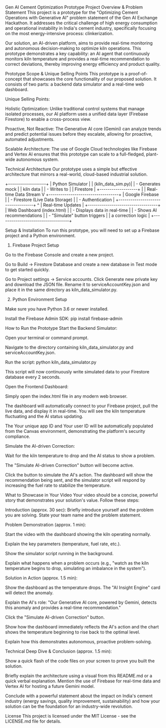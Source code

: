 Gen AI Cement Optimization Prototype
Project Overview & Problem Statement
This project is a prototype for the "Optimizing Cement Operations with Generative AI" problem statement of the Gen AI Exchange Hackathon. It addresses the critical challenge of high energy consumption and operational instability in India's cement industry, specifically focusing on the most energy-intensive process: clinkerization.

Our solution, an AI-driven platform, aims to provide real-time monitoring and autonomous decision-making to optimize kiln operations. This prototype demonstrates a key capability: an AI agent that continuously monitors kiln temperature and provides a real-time recommendation to correct deviations, thereby improving energy efficiency and product quality.

Prototype Scope & Unique Selling Points
This prototype is a proof-of-concept that showcases the core functionality of our proposed solution. It consists of two parts: a backend data simulator and a real-time web dashboard.

Unique Selling Points:

Holistic Optimization: Unlike traditional control systems that manage isolated processes, our AI platform uses a unified data layer (Firebase Firestore) to enable a cross-process view.

Proactive, Not Reactive: The Generative AI core (Gemini) can analyze trends and predict potential issues before they escalate, allowing for proactive, automated adjustments.

Scalable Architecture: The use of Google Cloud technologies like Firebase and Vertex AI ensures that this prototype can scale to a full-fledged, plant-wide autonomous system.

Technical Architecture
Our prototype uses a simple but effective architecture that mirrors a real-world, cloud-based industrial solution.

+-------------------+
| Python Simulator  |
| (kiln_data_sim.py)|
| - Generates mock  |
|   kiln data       |
| - Writes to       |
|   Firestore       |
+-------------------+
        |
        |  Real-time Data Stream
        V
+-----------------------------------+
|        Google Firebase            |
| - Firestore (Live Data Storage)   |
| - Authentication                  |
+-----------------------------------+
        ^
        |  Real-time Updates
        |
+-----------------------------------+
|      Web Dashboard (index.html)   |
| - Displays data in real-time      |
| - Shows AI recommendations        |
| - "Simulate" button triggers      |
|   a correction logic              |
+-----------------------------------+

Setup & Installation
To run this prototype, you will need to set up a Firebase project and a Python environment.

1. Firebase Project Setup

Go to the Firebase Console and create a new project.

Go to Build -> Firestore Database and create a new database in Test mode to get started quickly.

Go to Project settings -> Service accounts. Click Generate new private key and download the JSON file. Rename it to serviceAccountKey.json and place it in the same directory as kiln_data_simulator.py.

2. Python Environment Setup

Make sure you have Python 3.6 or newer installed.

Install the Firebase Admin SDK: pip install firebase-admin

How to Run the Prototype
Start the Backend Simulator:

Open your terminal or command prompt.

Navigate to the directory containing kiln_data_simulator.py and serviceAccountKey.json.

Run the script: python kiln_data_simulator.py

This script will now continuously write simulated data to your Firestore database every 2 seconds.

Open the Frontend Dashboard:

Simply open the index.html file in any modern web browser.

The dashboard will automatically connect to your Firebase project, pull the live data, and display it in real-time. You will see the kiln temperature fluctuating and the AI status updating.

The Your unique app ID and Your user ID will be automatically populated from the Canvas environment, demonstrating the platform's security compliance.

Simulate the AI-driven Correction:

Wait for the kiln temperature to drop and the AI status to show a problem.

The "Simulate AI-driven Correction" button will become active.

Click the button to simulate the AI's action. The dashboard will show the recommendation being sent, and the simulator script will respond by increasing the fuel rate to stabilize the temperature.

What to Showcase in Your Video
Your video should be a concise, powerful story that demonstrates your solution's value. Follow these steps:

Introduction (approx. 30 sec): Briefly introduce yourself and the problem you are solving. State your team name and the problem statement.

Problem Demonstration (approx. 1 min):

Start the video with the dashboard showing the kiln operating normally.

Explain the key parameters (temperature, fuel rate, etc.).

Show the simulator script running in the background.

Explain what happens when a problem occurs (e.g., "watch as the kiln temperature begins to drop, simulating an imbalance in the system").

Solution in Action (approx. 1.5 min):

Show the dashboard as the temperature drops. The "AI Insight Engine" card will detect the anomaly.

Explain the AI's role: "Our Generative AI core, powered by Gemini, detects this anomaly and provides a real-time recommendation."

Click the "Simulate AI-driven Correction" button.

Show how the dashboard immediately reflects the AI's action and the chart shows the temperature beginning to rise back to the optimal level.

Explain how this demonstrates autonomous, proactive problem-solving.

Technical Deep Dive & Conclusion (approx. 1.5 min):

Show a quick flash of the code files on your screen to prove you built the solution.

Briefly explain the architecture using a visual from this README.md or a quick verbal explanation. Mention the use of Firebase for real-time data and Vertex AI for hosting a future Gemini model.

Conclude with a powerful statement about the impact on India's cement industry (energy savings, quality improvement, sustainability) and how your solution can be the foundation for an industry-wide revolution.

License
This project is licensed under the MIT License - see the LICENSE.md file for details.
